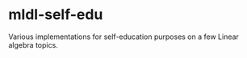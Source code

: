 # mldl-self-edu
Various implementations for self-education purposes on a few Linear algebra topics.
